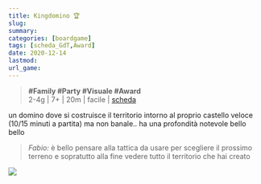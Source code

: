 ```yaml
---
title: Kingdomino 🏆
slug: 
summary: 
categories: [boardgame]
tags: [scheda_GdT,Award]
date: 2020-12-14
lastmod: 
url_game: 
---
```

> **#Family #Party #Visuale #Award**   
> 2-4g | 7+ | 20m | facile | [scheda](https://boardgamegeek.com/boardgame/204583/kingdomino)  

un domino dove si costruisce il territorio intorno al proprio castello
veloce (10/15 minuti a partita) ma non banale.. ha una profondità notevole
bello bello

> *Fabio:*
> è bello pensare alla tattica da usare per scegliere il prossimo terreno e sopratutto alla fine vedere tutto il territorio che hai creato

![](gdt_kingdomino.jpg)

